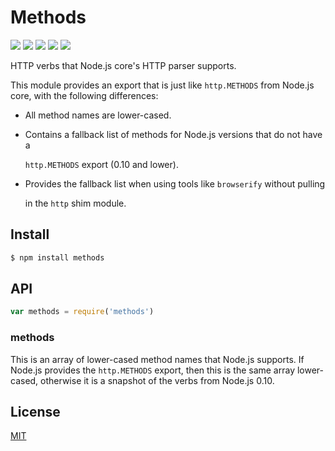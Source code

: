# Methods

[![](https://img.shields.io/npm/v/methods.svg?style=flat)](https://npmjs.org/package/methods) [![](https://img.shields.io/npm/dm/methods.svg?style=flat)](https://npmjs.org/package/methods) [![](https://img.shields.io/node/v/methods.svg?style=flat)](https://nodejs.org/en/download/) [![](https://img.shields.io/travis/jshttp/methods.svg?style=flat)](https://travis-ci.org/jshttp/methods) [![](https://img.shields.io/coveralls/jshttp/methods.svg?style=flat)](https://coveralls.io/r/jshttp/methods?branch=master)

HTTP verbs that Node.js core's HTTP parser supports.

This module provides an export that is just like `http.METHODS` from Node.js core, with the following differences:

* All method names are lower-cased.
* Contains a fallback list of methods for Node.js versions that do not have a

  `http.METHODS` export \(0.10 and lower\).

* Provides the fallback list when using tools like `browserify` without pulling

  in the `http` shim module.

## Install

```bash
$ npm install methods
```

## API

```javascript
var methods = require('methods')
```

### methods

This is an array of lower-cased method names that Node.js supports. If Node.js provides the `http.METHODS` export, then this is the same array lower-cased, otherwise it is a snapshot of the verbs from Node.js 0.10.

## License

[MIT](https://github.com/ericliang12345/my-study/tree/61bcf23525950856ab2027fa9d23e30c458d927a/NodeJs_Express_hello/node_modules/express/node_modules/methods/LICENSE/README.md)


